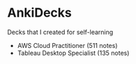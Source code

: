 # AnkiDecks
 Decks that I created for self-learning

 - AWS Cloud Practitioner (511 notes)
 - Tableau Desktop Specialist (135 notes)


